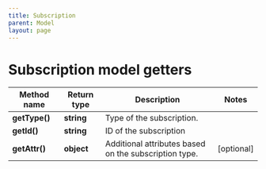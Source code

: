 ```yaml
---
title: Subscription
parent: Model
layout: page
---
```


# Subscription model getters

Method name | Return type | Description | Notes
------------ | ------------- | ------------- | -------------
**getType()** | **string** | Type of the subscription. |
**getId()** | **string** | ID of the subscription |
**getAttr()** | **object** | Additional attributes based on the subscription type. | [optional]

